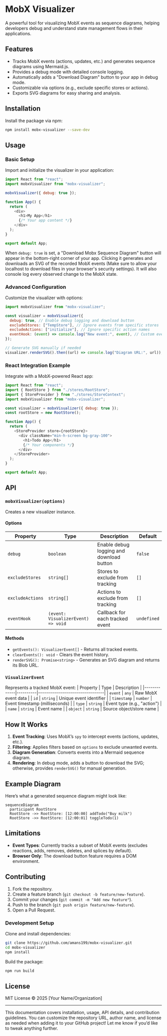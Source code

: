 # MobX Visualizer

A powerful tool for visualizing MobX events as sequence diagrams, helping developers debug and understand state management flows in their applications.

## Features

- Tracks MobX events (actions, updates, etc.) and generates sequence diagrams using Mermaid.js.
- Provides a debug mode with detailed console logging.
- Automatically adds a "Download Diagram" button to your app in debug mode.
- Customizable via options (e.g., exclude specific stores or actions).
- Exports SVG diagrams for easy sharing and analysis.

## Installation

Install the package via npm:

```bash
npm install mobx-visualizer --save-dev
```


## Usage

### Basic Setup

Import and initialize the visualizer in your application:

```javascript
import React from "react";
import mobxVisualizer from "mobx-visualizer";

mobxVisualizer({ debug: true });

function App() {
  return (
    <div>
      <h1>My App</h1>
      {/* Your app content */}
    </div>
  );
}

export default App;
```

When `debug: true` is set, a "Download Mobx Sequence Diagram" button will appear in the bottom-right corner of your app. Clicking it generates and downloads an SVG of the recorded MobX events (Make sure to allow your localhost to download files in your browser's security settings). It will also console log every observed change to the MobX state.

### Advanced Configuration

Customize the visualizer with options:

```javascript
import mobxVisualizer from "mobx-visualizer";

const visualizer = mobxVisualizer({
  debug: true, // Enable debug logging and download button
  excludeStores: ["TempStore"], // Ignore events from specific stores
  excludeActions: ["initialize"], // Ignore specific action names
  eventHook: (event) => console.log("New event:", event), // Custom event handler
});

// Generate SVG manually if needed
visualizer.renderSVG().then((url) => console.log("Diagram URL:", url));
```

### React Integration Example

Integrate with a MobX-powered React app:

```javascript
import React from "react";
import { RootStore } from "./stores/RootStore";
import { StoreProvider } from "./stores/StoreContext";
import mobxVisualizer from "mobx-visualizer";

const visualizer = mobxVisualizer({ debug: true });
const rootStore = new RootStore();

function App() {
  return (
    <StoreProvider store={rootStore}>
      <div className="min-h-screen bg-gray-100">
        <h1>Todo App</h1>
        {/* Your components */}
      </div>
    </StoreProvider>
  );
}

export default App;
```

## API

### `mobxVisualizer(options)`

Creates a new visualizer instance.

#### Options
| Property         | Type                        | Description                                      | Default     |
|------------------|-----------------------------|--------------------------------------------------|-------------|
| `debug`          | `boolean`                  | Enable debug logging and download button         | `false`     |
| `excludeStores`  | `string[]`                 | Stores to exclude from tracking                  | `[]`        |
| `excludeActions` | `string[]`                 | Actions to exclude from tracking                 | `[]`        |
| `eventHook`      | `(event: VisualizerEvent) => void` | Callback for each tracked event          | `undefined` |

#### Methods
- `getEvents(): VisualizerEvent[]` - Returns all tracked events.
- `clearEvents(): void` - Clears the event history.
- `renderSVG(): Promise<string>` - Generates an SVG diagram and returns its Blob URL.

### `VisualizerEvent`
Represents a tracked MobX event:
| Property    | Type     | Description                     |
|-------------|----------|---------------------------------|
| `event`     | `any`    | Raw MobX event data            |
| `id`        | `string` | Unique event identifier        |
| `timestamp` | `number` | Event timestamp (milliseconds) |
| `type`      | `string` | Event type (e.g., "action")    |
| `name`      | `string` | Event name                     |
| `object`    | `string` | Source object/store name       |

## How It Works

1. **Event Tracking**: Uses MobX’s `spy` to intercept events (actions, updates, etc.).
2. **Filtering**: Applies filters based on `options` to exclude unwanted events.
3. **Diagram Generation**: Converts events into a Mermaid sequence diagram.
4. **Rendering**: In debug mode, adds a button to download the SVG; otherwise, provides `renderSVG()` for manual generation.

## Example Diagram

Here’s what a generated sequence diagram might look like:

```
sequenceDiagram
  participant RootStore
  RootStore ->> RootStore: [12:00:00] addTodo("Buy milk")
  RootStore ->> RootStore: [12:00:01] toggleTodo(1)
```

## Limitations
- **Event Types**: Currently tracks a subset of MobX events (excludes reactions, adds, removes, deletes, and splices by default).
- **Browser Only**: The download button feature requires a DOM environment.

## Contributing

1. Fork the repository.
2. Create a feature branch (`git checkout -b feature/new-feature`).
3. Commit your changes (`git commit -m "Add new feature"`).
4. Push to the branch (`git push origin feature/new-feature`).
5. Open a Pull Request.

### Development Setup

Clone and install dependencies:

```bash
git clone https://github.com/amans199/mobx-visualizer.git
cd mobx-visualizer
npm install
```

Build the package:

```bash
npm run build
```

## License

MIT License © 2025 [Your Name/Organization]

---

This documentation covers installation, usage, API details, and contribution guidelines. You can customize the repository URL, author name, and license as needed when adding it to your GitHub project! Let me know if you’d like to tweak anything further.